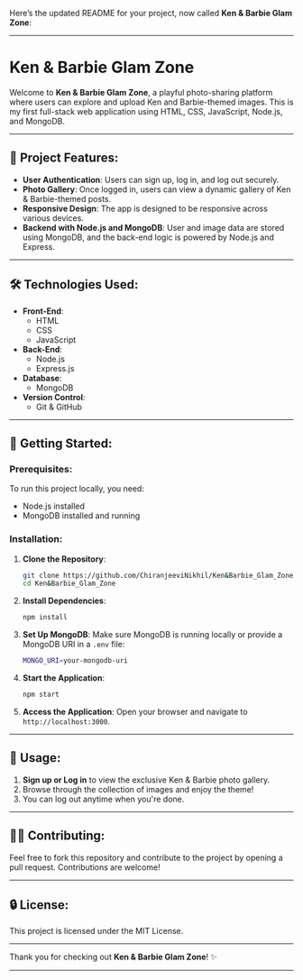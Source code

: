 Here’s the updated README for your project, now called **Ken & Barbie Glam Zone**:

---

# Ken & Barbie Glam Zone

Welcome to **Ken & Barbie Glam Zone**, a playful photo-sharing platform where users can explore and upload Ken and Barbie-themed images. This is my first full-stack web application using HTML, CSS, JavaScript, Node.js, and MongoDB.

---

## 🌟 **Project Features**:
- **User Authentication**: Users can sign up, log in, and log out securely.
- **Photo Gallery**: Once logged in, users can view a dynamic gallery of Ken & Barbie-themed posts.
- **Responsive Design**: The app is designed to be responsive across various devices.
- **Backend with Node.js and MongoDB**: User and image data are stored using MongoDB, and the back-end logic is powered by Node.js and Express.

---

## 🛠 **Technologies Used**:
- **Front-End**:
  - HTML
  - CSS
  - JavaScript
- **Back-End**:
  - Node.js
  - Express.js
- **Database**:
  - MongoDB
- **Version Control**:
  - Git & GitHub

---

## 🚀 **Getting Started**:

### **Prerequisites**:
To run this project locally, you need:
- Node.js installed
- MongoDB installed and running

### **Installation**:

1. **Clone the Repository**:
   ```bash
   git clone https://github.com/ChiranjeeviNikhil/Ken&Barbie_Glam_Zone.git
   cd Ken&Barbie_Glam_Zone
   ```

2. **Install Dependencies**:
   ```bash
   npm install
   ```

3. **Set Up MongoDB**:
   Make sure MongoDB is running locally or provide a MongoDB URI in a `.env` file:
   ```bash
   MONGO_URI=your-mongodb-uri
   ```

4. **Start the Application**:
   ```bash
   npm start
   ```

5. **Access the Application**:
   Open your browser and navigate to `http://localhost:3000`.

---

## 📸 **Usage**:
1. **Sign up or Log in** to view the exclusive Ken & Barbie photo gallery.
2. Browse through the collection of images and enjoy the theme!
3. You can log out anytime when you're done.

---

## 🧑‍💻 **Contributing**:
Feel free to fork this repository and contribute to the project by opening a pull request. Contributions are welcome!

---

## 🔒 **License**:
This project is licensed under the MIT License.

---

Thank you for checking out **Ken & Barbie Glam Zone**! ✨

---
